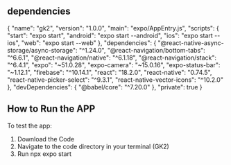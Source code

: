 ## dependencies
{
  "name": "gk2",
  "version": "1.0.0",
  "main": "expo/AppEntry.js",
  "scripts": {
    "start": "expo start",
    "android": "expo start --android",
    "ios": "expo start --ios",
    "web": "expo start --web"
  },
  "dependencies": {
    "@react-native-async-storage/async-storage": "^1.24.0",
    "@react-navigation/bottom-tabs": "^6.6.1",
    "@react-navigation/native": "^6.1.18",
    "@react-navigation/stack": "^6.4.1",
    "expo": "~51.0.28",
    "expo-camera": "~15.0.16",
    "expo-status-bar": "~1.12.1",
    "firebase": "^10.14.1",
    "react": "18.2.0",
    "react-native": "0.74.5",
    "react-native-picker-select": "^9.3.1",
    "react-native-vector-icons": "^10.2.0"
  },
  "devDependencies": {
    "@babel/core": "^7.20.0"
  },
  "private": true
}

## How to Run the APP
To test the app:
1. Download the Code
2. Navigate to the code directory in your terminal (GK2)
3. Run npx expo start 